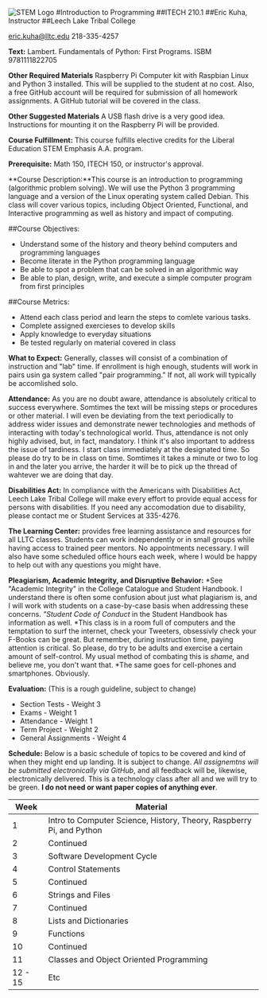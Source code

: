 ![STEM Logo](http://i.imgur.com/0SmUgXq.jpg)
#Introduction to Programming
##ITECH 210.1
##Eric Kuha, Instructor
##Leech Lake Tribal College

[eric.kuha@lltc.edu](mailto:eric.kuha@lltc.edu)
218-335-4257

**Text:** Lambert. Fundamentals of Python: First Programs. ISBM 9781111822705

**Other Required Materials** Raspberry Pi Computer kit with Raspbian Linux and Python 3 installed.  This will be supplied to the student at no cost. Also, a free GitHub account will be required for submission of all homework assignments.  A GitHub tutorial will be covered in the class.

**Other Suggested Materials** A USB flash drive is a very good idea.  Instructions for mounting it on the Raspberry Pi will be provided.

**Course Fulfillment:** This course fulfills elective credits for the Liberal Education STEM Emphasis A.A. program.

**Prerequisite:** Math 150, ITECH 150, or instructor's approval.

**Course Description:**This course is an introduction to programming (algorithmic problem solving). We will use the Python 3 programming language and a version of the Linux operating system called Debian.  This class will cover various topics, including Object Oriented, Functional, and Interactive programming as well as history and impact of computing.

##Course Objectives:
* Understand some of the history and theory behind computers and programming languages
* Become literate in the Python programming language
* Be able to spot a problem that can be solved in an algorithmic way
* Be able to plan, design, write, and execute a simple computer program from first principles

##Course Metrics:
* Attend each class period and learn the steps to comlete various tasks.
* Complete assigned exercieses to develop skills
* Apply knowledge to everyday situations
* Be tested regularly on material covered in class

**What to Expect:** Generally, classes will consist of a combination of instruction and "lab" time. If enrollment is high enough, students will work in pairs usin ga system called "pair programming." If not, all work will typically be accomlished solo.

**Attendance:** As you are no doubt aware, attendance is absolutely critical to success everywhere. Somtimes the text will be missing steps or procedures or other material. I will even be deviating from the text periodically to address wider issues and demonstrate newer technologies and methods of interacting with today's technological world. Thus, attendance is not only highly advised, but, in fact, mandatory. I think it's also important to address the issue of tardiness. I start class immediately at the designated time. So please do try to be in class on time. Somtimes it takes a minute or two to log in and the later you arrive, the harder it will be to pick up the thread of wahtever we are doing that day.

**Disabilities Act:** In compliance with the Americans with Disabilities Act, Leech Lake Tribal College will make every effort to provide equal access for persons with disabilities. If you need any accomodation due to disability, please contact me or Student Services at 335-4276.

**The Learning Center:** provides free learning assistance and resources for all LLTC classes. Students can work independently or in small groups while having access to trained peer mentors. No appointments necessary. I will also have some scheduled office hours each week, where I would be happy to help out with any questions you might have.

**Pleagiarism, Academic Integrity, and Disruptive Behavior:**
*See "Academic Integrity" in the College Catalogue and Student Handbook. I understand there is often some confusion about just what plagiarism is, and I will work with students on a case-by-case basis when addressing these concerns.
*"Student Code of Conduct* in the Student Handbook has information as well.
*This class is in a room full of computers and the temptation to surf the internet, check your Tweeters, obsessivly check your F-Books can be great.  But remember, during instruction time, paying attention is critical. So please, do try to be adults and exercise a certain amount of self-control.  My usual method of combating this is *shame,* and believe me, you don't want that.
*The same goes for cell-phones and smartphones. Obviously.

**Evaluation:** (This is a rough guideline, subject to change)
* Section Tests - Weight 3
* Exams - Weight 1
* Attendance - Weight 1
* Term Project - Weight 2
* General Assignments - Weight 4

**Schedule:** Below is a basic schedule of topics to be covered and kind of when they might end up landing. It is subject to change. *All assignemtns will be submitted electronically via GitHub*, and all feedback will be, likewise, electronically delivered. This is a technology class after all and we will try to be green. **I do not need or want paper copies of anything ever**.

| Week     | Material  |
| -------- | --------- |
| 1        | Intro to Computer Science, History, Theory, Raspberry Pi, and Python |
| 2        | Continued |
| 3        | Software Development Cycle |
| 4        | Control Statements |
| 5        | Continued |
| 6        | Strings and Files |
| 7        | Continued |
| 8        | Lists and Dictionaries |
| 9        | Functions |
| 10       | Continued |
| 11       | Classes and Object Oriented Programming |
| 12 - 15  | Etc |
